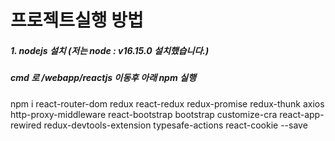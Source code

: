 # 프로젝트실행 방법
##### 1. nodejs 설치 (저는 node : v16.15.0 설치했습니다.)
##### cmd 로 /webapp/reactjs 이동후 아래 npm 실행
npm i react-router-dom redux react-redux redux-promise redux-thunk axios http-proxy-middleware react-bootstrap bootstrap customize-cra react-app-rewired redux-devtools-extension typesafe-actions react-cookie --save